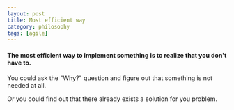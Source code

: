 ```yaml
---
layout: post
title: Most efficient way
category: philosophy
tags: [agile]
---
```


#### The most efficient way to implement something is to realize that you don't have to.

You could ask the "Why?" question and figure out that something is not needed at all. 

Or you could find out that there already exists a solution for you problem.


